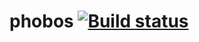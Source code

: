 # phobos [![Build status](https://ci.appveyor.com/api/projects/status/3mma340l5guei8pc?svg=true)](https://ci.appveyor.com/project/Dune369/phobos)
